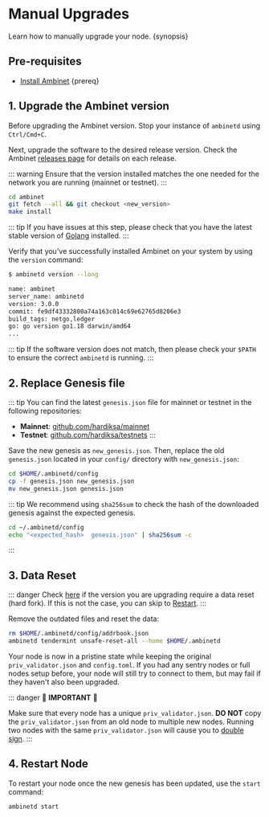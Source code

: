
<!--
order: 3
-->

# Manual Upgrades

Learn how to manually upgrade your node. {synopsis}

## Pre-requisites

- [Install Ambinet](./../quickstart/installation.md) {prereq}

## 1. Upgrade the Ambinet version

Before upgrading the Ambinet version. Stop your instance of `ambinetd` using `Ctrl/Cmd+C`.

Next, upgrade the software to the desired release version. Check the Ambinet [releases page](https://github.com/hardiksa/ambinet/releases) for details on each release.

::: warning
Ensure that the version installed matches the one needed for the network you are running (mainnet or testnet).
:::

```bash
cd ambinet
git fetch --all && git checkout <new_version>
make install
```

::: tip
If you have issues at this step, please check that you have the latest stable version of [Golang](https://golang.org/dl/) installed.
:::

Verify that you've successfully installed Ambinet on your system by using the `version` command:

```bash
$ ambinetd version --long

name: ambinet
server_name: ambinetd
version: 3.0.0
commit: fe9df43332800a74a163c014c69e62765d8206e3
build_tags: netgo,ledger
go: go version go1.18 darwin/amd64
...
```

::: tip
If the software version does not match, then please check your `$PATH` to ensure the correct `ambinetd` is running.
:::

## 2. Replace Genesis file

::: tip
You can find the latest `genesis.json` file for mainnet or testnet in the following repositories:

- **Mainnet**: [github.com/hardiksa/mainnet](https://github.com/hardiksa/mainnet)
- **Testnet**: [github.com/hardiksa/testnets](https://github.com/hardiksa/testnets)
:::

Save the new genesis as `new_genesis.json`. Then, replace the old `genesis.json` located in your `config/` directory with `new_genesis.json`:

```bash
cd $HOME/.ambinetd/config
cp -f genesis.json new_genesis.json
mv new_genesis.json genesis.json
```

::: tip
We recommend using `sha256sum` to check the hash of the downloaded genesis against the expected genesis.

```bash
cd ~/.ambinetd/config
echo "<expected_hash>  genesis.json" | sha256sum -c
```

:::

## 3. Data Reset

::: danger
Check [here](./upgrades.md) if the version you are upgrading require a data reset (hard fork). If this is not the case, you can skip to [Restart](#restart-node).
:::

Remove the outdated files and reset the data:

```bash
rm $HOME/.ambinetd/config/addrbook.json
ambinetd tendermint unsafe-reset-all --home $HOME/.ambinetd
```

Your node is now in a pristine state while keeping the original `priv_validator.json` and `config.toml`. If you had any sentry nodes or full nodes setup before,
your node will still try to connect to them, but may fail if they haven't also
been upgraded.

::: danger
🚨 **IMPORTANT** 🚨

Make sure that every node has a unique `priv_validator.json`. **DO NOT** copy the `priv_validator.json` from an old node to multiple new nodes. Running two nodes with the same `priv_validator.json` will cause you to [double sign](https://docs.tendermint.com/master/spec/consensus/signing.html#double-signing).
:::

## 4. Restart Node

To restart your node once the new genesis has been updated, use the `start` command:

```bash
ambinetd start
```
